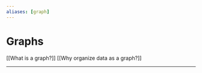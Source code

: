 ```yaml
---
aliases: [graph]
---
```

# Graphs
[[What is a graph?]]
[[Why organize data as a graph?]]



---
[1]: https://www.geeksforgeeks.org/graph-data-structure-and-algorithms/